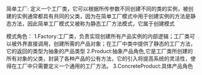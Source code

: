 简单工厂: 定义一个工厂类，它可以根据所传参数不同创建不同的类的实例，被创建的实例通常都具有共同的父类，因为在简单工厂模式中用于创建实例的方法是静态方法，因此简单工厂模式又被称为静态工厂方法模式，它属于创建模式

模式角色：
1.Factory:工厂类，负责实现创建所有产品实例的内部逻辑；工厂类可以被外界直接调用，创建所需的产品对象；在工厂中类中提供了静态的工厂方法，它的返回的类型为抽象的产品类型
2.Product:抽象产品角色,它是工厂类所创建的所有对象的父类，封装了各种产品的公有方法，它的引入将提高系统的灵活性，使得在工厂中只需要定义一个通用的工厂方法。
3.ConcreteProduct:具体产品角色


